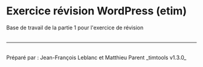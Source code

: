 # Exercice révision WordPress (etim)

Base de travail de la partie 1 pour l'exercice de révision
<br><br>

<hr><br>
Préparé par : Jean-François Leblanc et Matthieu Parent _timtools v1.3.0_
